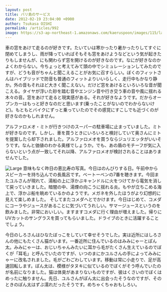 ```yaml
---
layout: post
title: バリ島のサービス
date: 2012-02-19 23:04:00 +0900
author: Tsukasa OISHI
permalink: /articles/992
image: https://s3-ap-northeast-1.amazonaws.com/kaeruspoon/images/115/large.JPG?1329660401
---
```


車の窓をあけて走るのが好きです。たいていは寒かったり暑かったりしてすぐに閉めてしまうし、雨が降っていればそもそも窓をあけようなどという気が起きたりもしませんが、にも関わらず窓を開けるのが好きなのです。なにが好きなのかよくわからない。今ちょっと考えてみて頭の中でシミュレーションしてみたのですが、どうも音がちゃんと聞こえることがお気に召すらしい。ぼくのフィットさんはハイブリッドで防音も普通のフィットよりいいらしく、走行中もかなり静か。外の音もそれほど大きく聞こえない。だけど窓をあけるといろいろな音が聞こえる。タイヤが浮いた砂を踏む音やエンジン音や行き交う車の音や風に揺れる木々の音。窓をあけて走ると現実感がある。それが好きなようです。だからオープンカーはもっと好きなのだと思います(乗ったことがないのでわからないけど)。もともとバイクにずっと乗っていたのでその感覚にすこしでも近づくのが好きなのかもしれません。

アルファロメオ・ミトが行きつけのスーパーの駐車場に止まっていました。ミトが好きなのです。しかし、車を買うときにいろいろと検討していて奥さんにミトを提案したら却下されました。アルファロメオを買うならジュリエッタがいいそうです。なんと価値のわかる奥様でしょうか。でも、あの盾のモチーフが気に入らないという点が一致してそれ以降、アルファロメオが検討されることはありませんでした。

![Large](https://s3-ap-northeast-1.amazonaws.com/kaeruspoon/images/115/large.JPG?1329660401)
意味もなく昨日の恵比寿の写真。今日はのんびりする日。午前中からスピーカーを持ち込んでの長風呂です。ベートーベンの7番を聴きます。今回またユルさんが現れて、湯船の上に浮かぶキャンドルに火をつけてから電気を消して戻っていきました。暗闇の中、湯煙の向こうに揺れる炎。もやが立ちこめる海上で、浮かぶ船を眺めているかのようです。メガネを外したほうがより幻想的に見えて楽しめました。
そしてまたコメダへとでかけます。今日はじめて、コメダにコーラやジュースがあることに気づいてうれしい。サマージュースというのを飲みました。非常においしい。ますますコメダに行く理由が増えました。帰りにUVカットのサングラスを買ってもらいました。ドライブのときに活躍することでしょう。

今日のしろさんはひなたぼっこをしていて幸せそうでした。実は近所にはしろさんの他にもたくさん猫がいます。一番近所に住んでいるのはみみにゃーとぽん太。みみにゃーは、おじいちゃんみたいに耳から毛がたくさん生えているのでぼくが「耳毛」と呼んでいたのですが、いつのまにかユルさんの手によってみみにゃーに改名されました。毛がごわごわしています。移動は常に小走りで、足が高速回転します。ぽん太は、模様がタヌキに似ているのでぼくがそう呼んでいたのが名前になりました。猫は体臭があまりないものですが、彼はくさいのでぼくはめったに触りません。先日、ユルさんがぽん太に出会ったそうなのですが、そのときのぽん太はずぶ濡れだったそうです。めちゃくちゃおもしろい。

